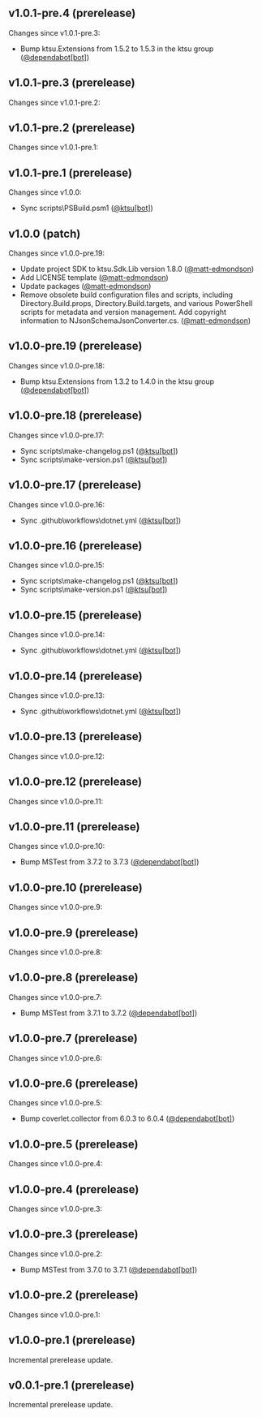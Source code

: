 ## v1.0.1-pre.4 (prerelease)

Changes since v1.0.1-pre.3:

- Bump ktsu.Extensions from 1.5.2 to 1.5.3 in the ktsu group ([@dependabot[bot]](https://github.com/dependabot[bot]))
## v1.0.1-pre.3 (prerelease)

Changes since v1.0.1-pre.2:
## v1.0.1-pre.2 (prerelease)

Changes since v1.0.1-pre.1:
## v1.0.1-pre.1 (prerelease)

Changes since v1.0.0:

- Sync scripts\PSBuild.psm1 ([@ktsu[bot]](https://github.com/ktsu[bot]))
## v1.0.0 (patch)

Changes since v1.0.0-pre.19:

- Update project SDK to ktsu.Sdk.Lib version 1.8.0 ([@matt-edmondson](https://github.com/matt-edmondson))
- Add LICENSE template ([@matt-edmondson](https://github.com/matt-edmondson))
- Update packages ([@matt-edmondson](https://github.com/matt-edmondson))
- Remove obsolete build configuration files and scripts, including Directory.Build.props, Directory.Build.targets, and various PowerShell scripts for metadata and version management. Add copyright information to NJsonSchemaJsonConverter.cs. ([@matt-edmondson](https://github.com/matt-edmondson))
## v1.0.0-pre.19 (prerelease)

Changes since v1.0.0-pre.18:

- Bump ktsu.Extensions from 1.3.2 to 1.4.0 in the ktsu group ([@dependabot[bot]](https://github.com/dependabot[bot]))
## v1.0.0-pre.18 (prerelease)

Changes since v1.0.0-pre.17:

- Sync scripts\make-changelog.ps1 ([@ktsu[bot]](https://github.com/ktsu[bot]))
- Sync scripts\make-version.ps1 ([@ktsu[bot]](https://github.com/ktsu[bot]))
## v1.0.0-pre.17 (prerelease)

Changes since v1.0.0-pre.16:

- Sync .github\workflows\dotnet.yml ([@ktsu[bot]](https://github.com/ktsu[bot]))
## v1.0.0-pre.16 (prerelease)

Changes since v1.0.0-pre.15:

- Sync scripts\make-changelog.ps1 ([@ktsu[bot]](https://github.com/ktsu[bot]))
- Sync scripts\make-version.ps1 ([@ktsu[bot]](https://github.com/ktsu[bot]))
## v1.0.0-pre.15 (prerelease)

Changes since v1.0.0-pre.14:

- Sync .github\workflows\dotnet.yml ([@ktsu[bot]](https://github.com/ktsu[bot]))
## v1.0.0-pre.14 (prerelease)

Changes since v1.0.0-pre.13:

- Sync .github\workflows\dotnet.yml ([@ktsu[bot]](https://github.com/ktsu[bot]))
## v1.0.0-pre.13 (prerelease)

Changes since v1.0.0-pre.12:
## v1.0.0-pre.12 (prerelease)

Changes since v1.0.0-pre.11:
## v1.0.0-pre.11 (prerelease)

Changes since v1.0.0-pre.10:

- Bump MSTest from 3.7.2 to 3.7.3 ([@dependabot[bot]](https://github.com/dependabot[bot]))
## v1.0.0-pre.10 (prerelease)

Changes since v1.0.0-pre.9:
## v1.0.0-pre.9 (prerelease)

Changes since v1.0.0-pre.8:
## v1.0.0-pre.8 (prerelease)

Changes since v1.0.0-pre.7:

- Bump MSTest from 3.7.1 to 3.7.2 ([@dependabot[bot]](https://github.com/dependabot[bot]))
## v1.0.0-pre.7 (prerelease)

Changes since v1.0.0-pre.6:
## v1.0.0-pre.6 (prerelease)

Changes since v1.0.0-pre.5:

- Bump coverlet.collector from 6.0.3 to 6.0.4 ([@dependabot[bot]](https://github.com/dependabot[bot]))
## v1.0.0-pre.5 (prerelease)

Changes since v1.0.0-pre.4:
## v1.0.0-pre.4 (prerelease)

Changes since v1.0.0-pre.3:
## v1.0.0-pre.3 (prerelease)

Changes since v1.0.0-pre.2:

- Bump MSTest from 3.7.0 to 3.7.1 ([@dependabot[bot]](https://github.com/dependabot[bot]))
## v1.0.0-pre.2 (prerelease)

Changes since v1.0.0-pre.1:
## v1.0.0-pre.1 (prerelease)

Incremental prerelease update.
## v0.0.1-pre.1 (prerelease)

Incremental prerelease update.
